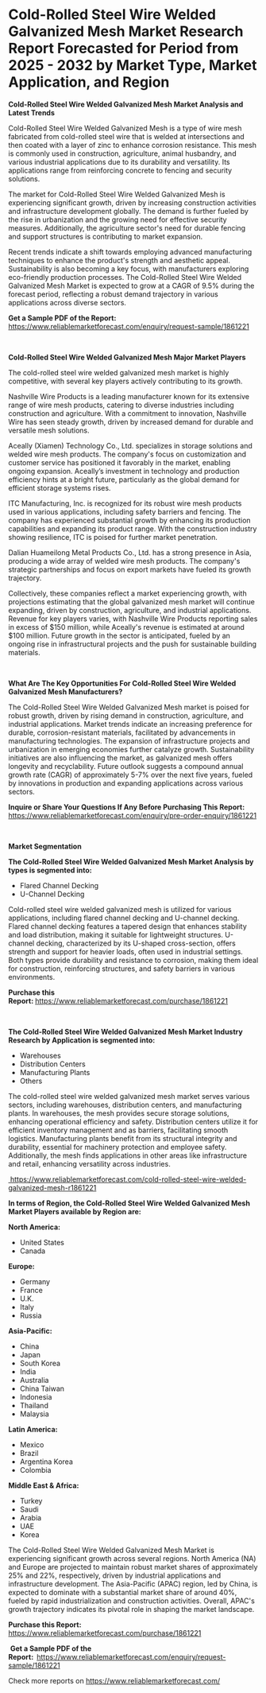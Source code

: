 <p><h1>Cold-Rolled Steel Wire Welded Galvanized Mesh Market Research Report Forecasted for Period from 2025 -  2032 by Market Type, Market Application, and Region</h1></p><p><strong>Cold-Rolled Steel Wire Welded Galvanized Mesh Market Analysis and Latest Trends</strong></p>
<p><p>Cold-Rolled Steel Wire Welded Galvanized Mesh is a type of wire mesh fabricated from cold-rolled steel wire that is welded at intersections and then coated with a layer of zinc to enhance corrosion resistance. This mesh is commonly used in construction, agriculture, animal husbandry, and various industrial applications due to its durability and versatility. Its applications range from reinforcing concrete to fencing and security solutions.</p><p>The market for Cold-Rolled Steel Wire Welded Galvanized Mesh is experiencing significant growth, driven by increasing construction activities and infrastructure development globally. The demand is further fueled by the rise in urbanization and the growing need for effective security measures. Additionally, the agriculture sector's need for durable fencing and support structures is contributing to market expansion.</p><p>Recent trends indicate a shift towards employing advanced manufacturing techniques to enhance the product's strength and aesthetic appeal. Sustainability is also becoming a key focus, with manufacturers exploring eco-friendly production processes. The Cold-Rolled Steel Wire Welded Galvanized Mesh Market is expected to grow at a CAGR of 9.5% during the forecast period, reflecting a robust demand trajectory in various applications across diverse sectors.</p></p>
<p><strong>Get a Sample PDF of the Report:&nbsp;</strong> <a href="https://www.reliablemarketforecast.com/enquiry/request-sample/1861221?utm_campaign=2866&utm_medium=2&utm_source=Github&utm_content=ia&utm_term=03042025&utm_id=cold-rolled-steel-wire-welded-galvanized-mesh">https://www.reliablemarketforecast.com/enquiry/request-sample/1861221</a></p>
<p>&nbsp;</p>
<p><strong>Cold-Rolled Steel Wire Welded Galvanized Mesh Major Market Players</strong></p>
<p><p>The cold-rolled steel wire welded galvanized mesh market is highly competitive, with several key players actively contributing to its growth. </p><p>Nashville Wire Products is a leading manufacturer known for its extensive range of wire mesh products, catering to diverse industries including construction and agriculture. With a commitment to innovation, Nashville Wire has seen steady growth, driven by increased demand for durable and versatile mesh solutions.</p><p>Aceally (Xiamen) Technology Co., Ltd. specializes in storage solutions and welded wire mesh products. The company's focus on customization and customer service has positioned it favorably in the market, enabling ongoing expansion. Aceally’s investment in technology and production efficiency hints at a bright future, particularly as the global demand for efficient storage systems rises.</p><p>ITC Manufacturing, Inc. is recognized for its robust wire mesh products used in various applications, including safety barriers and fencing. The company has experienced substantial growth by enhancing its production capabilities and expanding its product range. With the construction industry showing resilience, ITC is poised for further market penetration.</p><p>Dalian Huameilong Metal Products Co., Ltd. has a strong presence in Asia, producing a wide array of welded wire mesh products. The company's strategic partnerships and focus on export markets have fueled its growth trajectory.</p><p>Collectively, these companies reflect a market experiencing growth, with projections estimating that the global galvanized mesh market will continue expanding, driven by construction, agriculture, and industrial applications. Revenue for key players varies, with Nashville Wire Products reporting sales in excess of $150 million, while Aceally's revenue is estimated at around $100 million. Future growth in the sector is anticipated, fueled by an ongoing rise in infrastructural projects and the push for sustainable building materials.</p></p>
<p>&nbsp;</p>
<p><strong>What Are The Key Opportunities For Cold-Rolled Steel Wire Welded Galvanized Mesh Manufacturers?</strong></p>
<p><p>The Cold-Rolled Steel Wire Welded Galvanized Mesh market is poised for robust growth, driven by rising demand in construction, agriculture, and industrial applications. Market trends indicate an increasing preference for durable, corrosion-resistant materials, facilitated by advancements in manufacturing technologies. The expansion of infrastructure projects and urbanization in emerging economies further catalyze growth. Sustainability initiatives are also influencing the market, as galvanized mesh offers longevity and recyclability. Future outlook suggests a compound annual growth rate (CAGR) of approximately 5-7% over the next five years, fueled by innovations in production and expanding applications across various sectors.</p></p>
<p><strong>Inquire or Share Your Questions If Any Before Purchasing This Report:</strong> <a href="https://www.reliablemarketforecast.com/enquiry/pre-order-enquiry/1861221?utm_campaign=2866&utm_medium=2&utm_source=Github&utm_content=ia&utm_term=03042025&utm_id=cold-rolled-steel-wire-welded-galvanized-mesh">https://www.reliablemarketforecast.com/enquiry/pre-order-enquiry/1861221</a></p>
<p>&nbsp;</p>
<p><strong>Market Segmentation</strong></p>
<p><strong>The Cold-Rolled Steel Wire Welded Galvanized Mesh Market Analysis by types is segmented into:</strong></p>
<p><ul><li>Flared Channel Decking</li><li>U-Channel Decking</li></ul></p>
<p><p>Cold-rolled steel wire welded galvanized mesh is utilized for various applications, including flared channel decking and U-channel decking. Flared channel decking features a tapered design that enhances stability and load distribution, making it suitable for lightweight structures. U-channel decking, characterized by its U-shaped cross-section, offers strength and support for heavier loads, often used in industrial settings. Both types provide durability and resistance to corrosion, making them ideal for construction, reinforcing structures, and safety barriers in various environments.</p></p>
<p><strong>Purchase this Report:&nbsp;</strong><a href="https://www.reliablemarketforecast.com/purchase/1861221?utm_campaign=2866&utm_medium=2&utm_source=Github&utm_content=ia&utm_term=03042025&utm_id=cold-rolled-steel-wire-welded-galvanized-mesh">https://www.reliablemarketforecast.com/purchase/1861221</a></p>
<p>&nbsp;</p>
<p><strong>The Cold-Rolled Steel Wire Welded Galvanized Mesh Market Industry Research by Application is segmented into:</strong></p>
<p><ul><li>Warehouses</li><li>Distribution Centers</li><li>Manufacturing Plants</li><li>Others</li></ul></p>
<p><p>The cold-rolled steel wire welded galvanized mesh market serves various sectors, including warehouses, distribution centers, and manufacturing plants. In warehouses, the mesh provides secure storage solutions, enhancing operational efficiency and safety. Distribution centers utilize it for efficient inventory management and as barriers, facilitating smooth logistics. Manufacturing plants benefit from its structural integrity and durability, essential for machinery protection and employee safety. Additionally, the mesh finds applications in other areas like infrastructure and retail, enhancing versatility across industries.</p></p>
<p><a href="https://www.reliablemarketforecast.com/cold-rolled-steel-wire-welded-galvanized-mesh-r1861221?utm_campaign=2866&utm_medium=2&utm_source=Github&utm_content=ia&utm_term=03042025&utm_id=cold-rolled-steel-wire-welded-galvanized-mesh">&nbsp;https://www.reliablemarketforecast.com/cold-rolled-steel-wire-welded-galvanized-mesh-r1861221</a></p>
<p><strong>In terms of Region, the Cold-Rolled Steel Wire Welded Galvanized Mesh Market Players available by Region are:</strong></p>
<p>
    <p> <strong> North America: </strong>
        <ul>
            <li>United States</li>
            <li>Canada</li>
        </ul>
        </p> 
    <p> <strong> Europe: </strong>
        <ul>
            <li>Germany</li>
            <li>France</li>
            <li>U.K.</li>
            <li>Italy</li>
            <li>Russia</li>
        </ul>
        </p> 
    <p> <strong> Asia-Pacific: </strong>
        <ul>
            <li>China</li>
            <li>Japan</li>
            <li>South Korea</li>
            <li>India</li>
            <li>Australia</li>
            <li>China Taiwan</li>
            <li>Indonesia</li>
            <li>Thailand</li>
            <li>Malaysia</li>
        </ul>
        </p> 
    <p> <strong> Latin America: </strong>
        <ul>
            <li>Mexico</li>
            <li>Brazil</li>
            <li>Argentina Korea</li>
            <li>Colombia</li>
        </ul>
        </p> 
    <p> <strong> Middle East & Africa: </strong>
        <ul>
            <li>Turkey</li>
            <li>Saudi</li>
            <li>Arabia</li>
            <li>UAE</li>
            <li>Korea</li>
        </ul>
    </p>
    </p>
<p><p>The Cold-Rolled Steel Wire Welded Galvanized Mesh Market is experiencing significant growth across several regions. North America (NA) and Europe are projected to maintain robust market shares of approximately 25% and 22%, respectively, driven by industrial applications and infrastructure development. The Asia-Pacific (APAC) region, led by China, is expected to dominate with a substantial market share of around 40%, fueled by rapid industrialization and construction activities. Overall, APAC's growth trajectory indicates its pivotal role in shaping the market landscape.</p></p>
<p><strong>Purchase this Report: </strong><a href="https://www.reliablemarketforecast.com/purchase/1861221?utm_campaign=2866&utm_medium=2&utm_source=Github&utm_content=ia&utm_term=03042025&utm_id=cold-rolled-steel-wire-welded-galvanized-mesh">https://www.reliablemarketforecast.com/purchase/1861221</a></p>
<p>&nbsp;<strong>Get a Sample PDF of the Report:&nbsp;&nbsp;</strong><a href="https://www.reliablemarketforecast.com/enquiry/request-sample/1861221?utm_campaign=2866&utm_medium=2&utm_source=Github&utm_content=ia&utm_term=03042025&utm_id=cold-rolled-steel-wire-welded-galvanized-mesh">https://www.reliablemarketforecast.com/enquiry/request-sample/1861221</a></p>
<p><strong></strong></p>
<p>Check more reports on <a href="https://www.reliablemarketforecast.com/?utm_campaign=2866&utm_medium=2&utm_source=Github&utm_content=ia&utm_term=03042025&utm_id=cold-rolled-steel-wire-welded-galvanized-mesh">https://www.reliablemarketforecast.com/</a></p>
